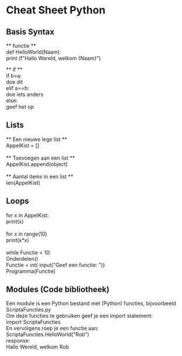 # Cheat Sheet Python

## Basis Syntax
** functie **</br>
def HelloWorld(Naam):</br>
    print (f"Hallo Wereld, welkom {Naam}")</br>

** if **</br>
if b>a:</br>
    doe dit</br>
elif a==b:</br>
    doe iets anders</br>
else:</br>
    geef het op</br>

## Lists
** Een nieuwe lege list **</br>
AppelKist = []</br>
</br>
** Toevoegen aan een list **</br>
AppelKist.append(object)</br>
</br>
** Aantal items in een list **</br>
len(AppelKist)</br>

## Loops
for x in AppelKist:</br> 
    print(x)</br>
</br>
for x in range(10)</br>
    print(x*x)</br>
</br>
while Functie < 10:</br>
    Onderdelen()</br>
    Functie = int( input("Geef een functie: "))</br>
    Programma(Functie)</br>

## Modules (Code bibliotheek)
Een module is een Python bestand met (Python) functies, bijvoorbeeld ScriptaFuncties.py</br>
Om deze functies te gebruiken geef je een import statement:</br>
import ScriptaFuncties</br>
En vervolgens roep je een functie aan:</br>
ScriptaFuncties.HelloWorld("Rob")</br>
response:</br>
Hallo Wereld, welkom Rob</br>
